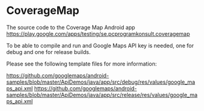 # CoverageMap
The source code to the Coverage Map Android app
https://play.google.com/apps/testing/se.pcprogramkonsult.coveragemap

To be able to compile and run and Google Maps API key is needed, one for debug and one for release builds. 

Please see the following template files for more information: 

https://github.com/googlemaps/android-samples/blob/master/ApiDemos/java/app/src/debug/res/values/google_maps_api.xml
https://github.com/googlemaps/android-samples/blob/master/ApiDemos/java/app/src/release/res/values/google_maps_api.xml
